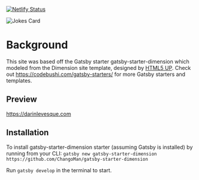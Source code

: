 [![Netlify Status](https://api.netlify.com/api/v1/badges/c9c42360-367d-4ca3-9d26-caad319616ee/deploy-status)](https://app.netlify.com/sites/gracious-hamilton-e18be6/deploys)

![Jokes Card](https://readme-jokes.vercel.app/api)

# Background
This site was based off the Gatsby starter gatsby-starter-dimension which modeled from the Dimension site template, designed by [HTML5 UP](https://html5up.net/dimension). Check out https://codebushi.com/gatsby-starters/ for more Gatsby starters and templates.

## Preview

https://darinlevesque.com

## Installation

To install gatsby-starter-dimension starter (assuming Gatsby is installed) by running from your CLI:
`gatsby new gatsby-starter-dimension https://github.com/ChangoMan/gatsby-starter-dimension`

Run `gatsby develop` in the terminal to start.
